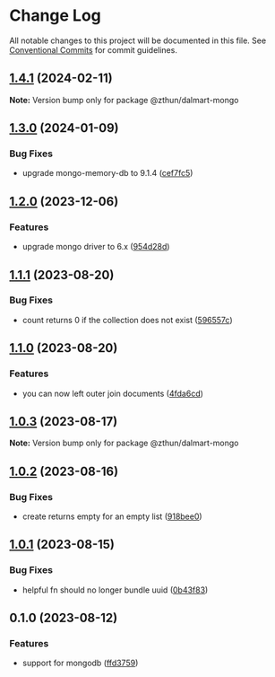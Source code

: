 # Change Log

All notable changes to this project will be documented in this file.
See [Conventional Commits](https://conventionalcommits.org) for commit guidelines.

## [1.4.1](https://github.com/zthun/dalmart/compare/v1.4.0...v1.4.1) (2024-02-11)

**Note:** Version bump only for package @zthun/dalmart-mongo





## [1.3.0](https://github.com/zthun/dalmart/compare/v1.2.0...v1.3.0) (2024-01-09)


### Bug Fixes

* upgrade mongo-memory-db to 9.1.4 ([cef7fc5](https://github.com/zthun/dalmart/commit/cef7fc50d1a6f0c92086343689f0418938fd4a49))



## [1.2.0](https://github.com/zthun/dalmart/compare/v1.1.1...v1.2.0) (2023-12-06)


### Features

* upgrade mongo driver to 6.x ([954d28d](https://github.com/zthun/dalmart/commit/954d28d62989f5e428eb68ebd5058799835a7743))



## [1.1.1](https://github.com/zthun/dalmart/compare/v1.1.0...v1.1.1) (2023-08-20)


### Bug Fixes

* count returns 0 if the collection does not exist ([596557c](https://github.com/zthun/dalmart/commit/596557ce85c55b4091f0fd1cd3fff1325241ad02))



## [1.1.0](https://github.com/zthun/dalmart/compare/v1.0.3...v1.1.0) (2023-08-20)


### Features

* you can now left outer join documents ([4fda6cd](https://github.com/zthun/dalmart/commit/4fda6cd14e979df8c3b902a2a0636ed99c33632c))



## [1.0.3](https://github.com/zthun/dalmart/compare/v1.0.2...v1.0.3) (2023-08-17)

**Note:** Version bump only for package @zthun/dalmart-mongo





## [1.0.2](https://github.com/zthun/dalmart/compare/v1.0.1...v1.0.2) (2023-08-16)


### Bug Fixes

* create returns empty for an empty list ([918bee0](https://github.com/zthun/dalmart/commit/918bee052c4314c62ba8a657f6136e16a54158de))



## [1.0.1](https://github.com/zthun/dalmart/compare/v0.1.2...v1.0.1) (2023-08-15)


### Bug Fixes

* helpful fn should no longer bundle uuid ([0b43f83](https://github.com/zthun/dalmart/commit/0b43f831c5cd423ecc6147f5030f15636906ab13))



## 0.1.0 (2023-08-12)


### Features

* support for mongodb ([ffd3759](https://github.com/zthun/dalmart/commit/ffd37592ab88d2b44c373cee2c3ba52af8a82164))
